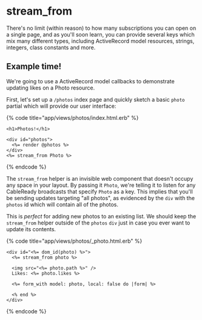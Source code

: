 # stream\_from

There's no limit \(within reason\) to how many subscriptions you can open on a single page, and as you'll soon learn, you can provide several keys which mix many different types, including ActiveRecord model resources, strings, integers, class constants and more.

## Example time!

We're going to use a ActiveRecord model callbacks to demonstrate updating likes on a Photo resource.

First, let's set up a `/photos` index page and quickly sketch a basic `photo` partial which will provide our user interface:

{% code title="app/views/photos/index.html.erb" %}
```text
<h1>Photos!</h1>

<div id="photos">
  <%= render @photos %>
</div>
<%= stream_from Photo %>
```
{% endcode %}

The `stream_from` helper is an invisible web component that doesn't occupy any space in your layout. By passing it `Photo`, we're telling it to listen for any CableReady broadcasts that specify `Photo` as a key. This implies that you'll be sending updates targeting "all photos", as evidenced by the `div` with the `photos` id which will contain all of the photos.

This is _perfect_ for adding new photos to an existing list. We should keep the `stream_from` helper outside of the `photos` `div` just in case you ever want to update its contents.

{% code title="app/views/photos/\_photo.html.erb" %}
```text
<div id="<%= dom_id(photo) %>">
  <%= stream_from photo %>
  
  <img src="<%= photo.path %>" />
  Likes: <%= photo.likes %>
  
  <%= form_with model: photo, local: false do |form| %>
    
  <% end %>
</div>
```
{% endcode %}



